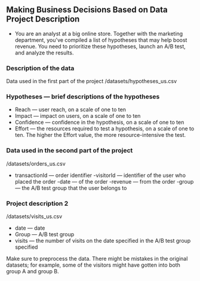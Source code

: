 ## Making Business Decisions Based on Data Project Description
- You are an analyst at a big online store. Together with the marketing department, you've compiled a list of hypotheses that may help boost revenue. You need to prioritize these hypotheses, launch an A/B test, and analyze the results.

### Description of the data
Data used in the first part of the project
/datasets/hypotheses_us.csv

### Hypotheses — brief descriptions of the hypotheses
- Reach — user reach, on a scale of one to ten
- Impact — impact on users, on a scale of one to ten
- Confidence — confidence in the hypothesis, on a scale of one to ten
- Effort — the resources required to test a hypothesis, on a scale of one to ten. The higher the Effort value, the more resource-intensive the test.

### Data used in the second part of the project
/datasets/orders_us.csv

- transactionId — order identifier
-visitorId — identifier of the user who placed the order
-date — of the order
-revenue — from the order
-group — the A/B test group that the user belongs to

### Project description 2
/datasets/visits_us.csv

- date — date
- Group — A/B test group
- visits — the number of visits on the date specified in the A/B test group specified

Make sure to preprocess the data.
There might be mistakes in the original datasets; for example, some of the visitors might have gotten into both group A and group B.
